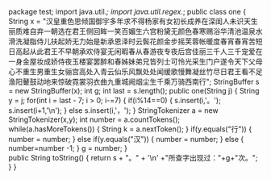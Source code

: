 package test;
import java.util.*;
import java.util.regex.*;
public class one {
	String x = "汉皇重色思倾国御宇多年求不得杨家有女初长成养在深闺人未识天生丽质难自弃一朝选在君王侧回眸一笑百媚生六宫粉黛无颜色春寒赐浴华清池温泉水滑洗凝脂侍儿扶起娇无力始是新承恩泽时云鬓花颜金步摇芙蓉帐暖度春宵春宵苦短日高起从此君王不早朝承欢侍宴无闲暇春从春游夜专夜后宫佳丽三千人三千宠爱在一身金屋妆成娇侍夜玉楼宴罢醉和春姊妹弟兄皆列士可怜光采生门户遂令天下父母心不重生男重生女骊宫高处入青云仙乐风飘处处闻缓歌慢舞凝丝竹尽日君王看不足渔阳鼙鼓动地来惊破霓裳羽衣曲九重城阙烟尘生千乘万骑西南行"; 
	StringBuffer s = new StringBuffer(x);
	int g;
	int last = s.length();
	public one(String j)
	{
		String y = j;
		for(int i = last - 7; i > 0; i-=7) 
		{
			if(i%14==0)
			{
				s.insert(i,'。');
				s.insert(i+1,'\n');
			}
			else s.insert(i,'，');
			}
		StringTokenizer a = new StringTokenizer(x,y);
		int number = a.countTokens();
		while(a.hasMoreTokens()) 
		{
			String k = a.nextToken();
		}
		if(y.equals("行"))
		{
			number = number;
		}
		else if(y.equals("汉")) 
		{
			number = number;
		}
		else 
		{
			number=number -1;
		}
		 g = number;
}				
	public String toString() 
	{
			return s + "。" + '\n' +"所查字出现过："+g+"次。";
	}
}
